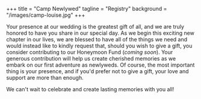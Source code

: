 +++ 
title = "Camp Newlywed" 
tagline = "Registry" 
background = "/images/camp-louise.jpg" 
+++

Your presence at our wedding is the greatest gift of all, and we are truly honored to have you share in our special day. As we begin this exciting new chapter in our lives, we are blessed to have all of the things we need and would instead like to kindly request that, should you wish to give a gift, you consider contributing to our Honeymoon Fund (*coming soon*). Your generous contribution will help us create cherished memories as we embark on our first adventure as newlyweds. Of course, the most important thing is your presence, and if you'd prefer not to give a gift, your love and support are more than enough. 

We can't wait to celebrate and create lasting memories with you all!


